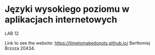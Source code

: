 # Języki wysokiego poziomu w aplikacjach internetowych
LAB 12

Link to see the website: https://timetomakedonuts.github.io/
Bartłomiej Brzoza 20434.
